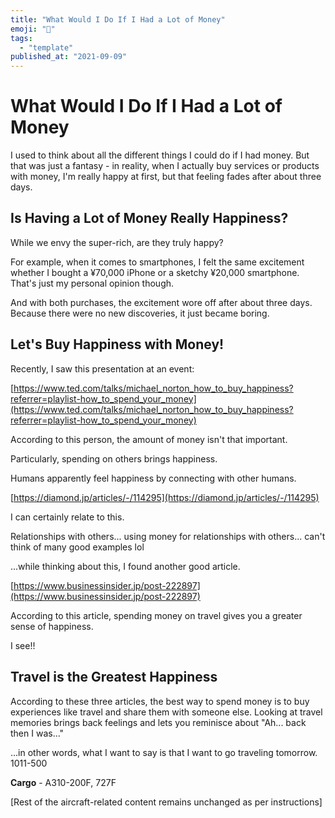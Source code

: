 ```yaml
---
title: "What Would I Do If I Had a Lot of Money"
emoji: "🤖"
tags:
  - "template"
published_at: "2021-09-09"
---
```


# What Would I Do If I Had a Lot of Money

I used to think about all the different things I could do if I had money. But that was just a fantasy - in reality, when I actually buy services or products with money, I'm really happy at first, but that feeling fades after about three days.

## **Is Having a Lot of Money Really Happiness?**

While we envy the super-rich, are they truly happy?

For example, when it comes to smartphones, I felt the same excitement whether I bought a ¥70,000 iPhone or a sketchy ¥20,000 smartphone. That's just my personal opinion though.

And with both purchases, the excitement wore off after about three days. Because there were no new discoveries, it just became boring.

## Let's Buy Happiness with Money!

Recently, I saw this presentation at an event:

[https://www.ted.com/talks/michael_norton_how_to_buy_happiness?referrer=playlist-how_to_spend_your_money](https://www.ted.com/talks/michael_norton_how_to_buy_happiness?referrer=playlist-how_to_spend_your_money)

According to this person, the amount of money isn't that important.

Particularly, spending on others brings happiness.

Humans apparently feel happiness by connecting with other humans.

[https://diamond.jp/articles/-/114295](https://diamond.jp/articles/-/114295)

I can certainly relate to this.

Relationships with others... using money for relationships with others... can't think of many good examples lol

...while thinking about this, I found another good article.

[https://www.businessinsider.jp/post-222897](https://www.businessinsider.jp/post-222897)

According to this article, spending money on travel gives you a greater sense of happiness.

I see!!

## Travel is the Greatest Happiness

According to these three articles, the best way to spend money is to buy experiences like travel and share them with someone else. Looking at travel memories brings back feelings and lets you reminisce about "Ah... back then I was..."

...in other words, what I want to say is that I want to go traveling tomorrow. 1011-500

**Cargo** - A310-200F, 727F

[Rest of the aircraft-related content remains unchanged as per instructions]
